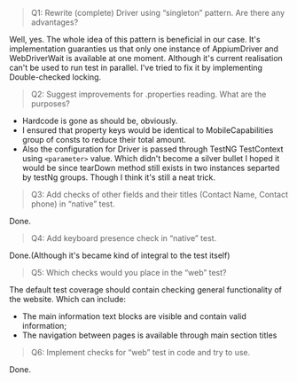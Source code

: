 >Q1: Rewrite (complete) Driver using “singleton” pattern. Are there any advantages?

Well, yes. The whole idea of this pattern is beneficial in our case.
It's implementation guaranties us that only one instance of AppiumDriver and WebDriverWait is available at one moment.
Although it's current realisation can't be used to run test in parallel. I've tried to fix it by implementing Double-checked locking.

>Q2: Suggest improvements for .properties reading. What are the purposes?

- Hardcode is gone as should be, obviously.
- I ensured that property keys would be identical to MobileCapabilities group of consts to reduce their total amount. 
- Also the configuration for Driver is passed through TestNG TestContext using <code>\<parameter\></code> value.
Which didn't become a silver bullet I hoped it would be since tearDown method still exists in two instances separted by testNg groups. 
Though I think it's still a neat trick.
>Q3: Add checks of other fields and their titles (Contact Name, Contact phone) in “native” test.

Done.

>Q4: Add keyboard presence check in “native” test.

Done.(Although it's became kind of integral to the test itself)

>Q5: Which checks would you place in the “web” test?

The default test coverage should contain checking general functionality of the website. Which can include:  
- The main information text blocks are visible and contain valid information;
- The navigation between pages is available through main section titles

>Q6: Implement checks for “web” test in code and try to use.

Done.
